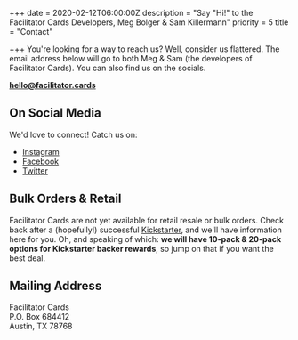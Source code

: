 +++
date = 2020-02-12T06:00:00Z
description = "Say \"Hi!\" to the Facilitator Cards Developers, Meg Bolger & Sam Killermann"
priority = 5
title = "Contact"

+++
You're looking for a way to reach us? Well, consider us flattered. The email address below will go to both Meg & Sam (the developers of Facilitator Cards). You can also find us on the socials.

<strong class="theme-font medium"><a href="mailto:hello@facilitator.cards" target="_blank" rel="noopener noreferrer">hello@facilitator.cards</a></strong>

## On Social Media

We'd love to connect! Catch us on:

* [Instagram](https://instagram.com/facilitatorcards)
* [Facebook](https://facebook/facilitatorcards)
* [Twitter](https://twitter.com/facilitatorcard)

## Bulk Orders & Retail

Facilitator Cards are not yet available for retail resale or bulk orders. Check back after a (hopefully!) successful [Kickstarter](https://www.kickstarter.com/projects/facilitatorcards/facilitator-cards), and we'll have information here for you. Oh, and speaking of which: **we will have 10-pack & 20-pack options for Kickstarter backer rewards**, so jump on that if you want the best deal.

## Mailing Address

Facilitator Cards  
P.O. Box 684412  
Austin, TX 78768